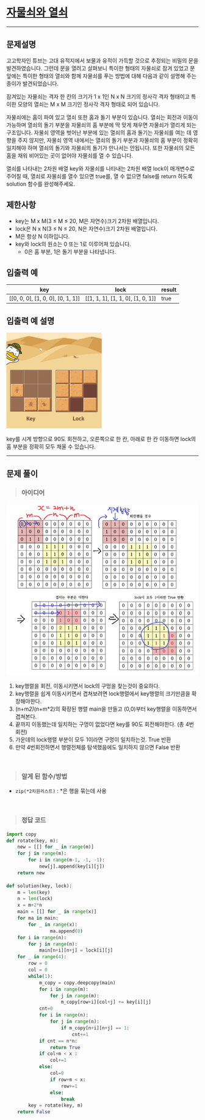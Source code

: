 
<h1><strong ><a href="https://programmers.co.kr/learn/courses/30/lessons/60059">자물쇠와 열쇠</a></strong></h1>
<hr>

## 문제설명
고고학자인 튜브는 고대 유적지에서 보물과 유적이 가득할 것으로 추정되는 비밀의 문을 발견하였습니다. 그런데 문을 열려고 살펴보니 특이한 형태의 자물쇠로 잠겨 있었고 문 앞에는 특이한 형태의 열쇠와 함께 자물쇠를 푸는 방법에 대해 다음과 같이 설명해 주는 종이가 발견되었습니다.

잠겨있는 자물쇠는 격자 한 칸의 크기가 1 x 1인 N x N 크기의 정사각 격자 형태이고 특이한 모양의 열쇠는 M x M 크기인 정사각 격자 형태로 되어 있습니다.

자물쇠에는 홈이 파여 있고 열쇠 또한 홈과 돌기 부분이 있습니다. 열쇠는 회전과 이동이 가능하며 열쇠의 돌기 부분을 자물쇠의 홈 부분에 딱 맞게 채우면 자물쇠가 열리게 되는 구조입니다. 자물쇠 영역을 벗어난 부분에 있는 열쇠의 홈과 돌기는 자물쇠를 여는 데 영향을 주지 않지만, 자물쇠 영역 내에서는 열쇠의 돌기 부분과 자물쇠의 홈 부분이 정확히 일치해야 하며 열쇠의 돌기와 자물쇠의 돌기가 만나서는 안됩니다. 또한 자물쇠의 모든 홈을 채워 비어있는 곳이 없어야 자물쇠를 열 수 있습니다.

열쇠를 나타내는 2차원 배열 key와 자물쇠를 나타내는 2차원 배열 lock이 매개변수로 주어질 때, 열쇠로 자물쇠를 열수 있으면 true를, 열 수 없으면 false를 return 하도록 solution 함수를 완성해주세요.

## 제한사항
- key는 M x M(3 ≤ M ≤ 20, M은 자연수)크기 2차원 배열입니다.
- lock은 N x N(3 ≤ N ≤ 20, N은 자연수)크기 2차원 배열입니다.
- M은 항상 N 이하입니다.
- key와 lock의 원소는 0 또는 1로 이루어져 있습니다.
    - 0은 홈 부분, 1은 돌기 부분을 나타냅니다.

## 입출력 예

|key	|lock	|result|
|---|---|---|
|[[0, 0, 0], [1, 0, 0], [0, 1, 1]]	|[[1, 1, 1], [1, 1, 0], [1, 0, 1]]	|true|

## 입출력 예 설명
<img src="../Reference_img/lk.jpg" width='250' height='250'>

key를 시계 방향으로 90도 회전하고, 오른쪽으로 한 칸, 아래로 한 칸 이동하면 lock의 홈 부분을 정확히 모두 채울 수 있습니다.

<hr>

## 문제 풀이

> ### 아이디어
<img src="../Study_img_master/18-2 설명.png" width='600' height='450'>

1. key행렬을 회전, 이동시키면서 lock의 구멍을 찾는것이 중요하다.
2. key행렬을 쉽게 이동시키면서 겹쳐보려면 lock행렬에서 key행렬의 크기만큼을 확장해야한다.
3. (n+m*2)*(n+m*2)의 확장된 행렬 main을 만들고 (0,0)부터 key행렬을 이동하면서 겹쳐본다.
4. 끝까지 이동했는데 일치하는 구멍이 없었다면 key를 90도 회전해야한다. (총 4번 회전)
5. 가운데의 lock행렬 부분이 모두 1이라면 구멍이 일치하는것. True 반환
6. 만약 4번회전하면서 행렬전체를 탐색했음에도 일치하지 않으면 False 반환

<br>

> ### 알게 된 함수/방법
- `zip(*2차원리스트)` : *은 행을 묶는데 사용

<br>

> ### 정답 코드
```python
import copy   
def rotate(key, m):
    new = [[] for _ in range(m)]
    for j in range(m):
        for i in range(m-1, -1, -1):
            new[j].append(key[i][j])
    return new

def solution(key, lock):
    m = len(key)
    n = len(lock)
    x = m+2*n
    main = [[] for _ in range(x)]
    for ma in main:
        for _ in range(x):
                ma.append(0)
    for i in range(n):
        for j in range(n):
            main[n+i][n+j] = lock[i][j]
    for _ in range(4):
        row = 0
        col = 0
        while(1):
            m_copy = copy.deepcopy(main)
            for i in range(m):
                for j in range(m):
                    m_copy[row+i][col+j] += key[i][j]
            cnt=0
            for i in range(n):
                for j in range(n):
                    if m_copy[n+i][n+j] == 1:
                        cnt+=1
            if cnt == n*n:
                return True
            if col+m < x :
                col+=1
            else:
                col=0
                if row+m < x:
                    row+=1
                else:
                    break
        key = rotate(key, m)
    return False
```
